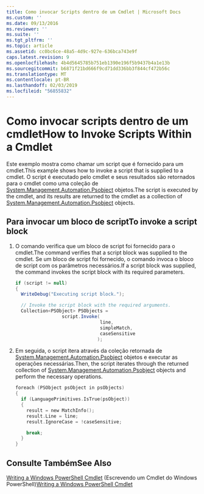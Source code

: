 ```yaml
---
title: Como invocar Scripts dentro de um Cmdlet | Microsoft Docs
ms.custom: ''
ms.date: 09/13/2016
ms.reviewer: ''
ms.suite: ''
ms.tgt_pltfrm: ''
ms.topic: article
ms.assetid: cc0bc6ce-48a5-4d9c-927e-636bca743e9f
caps.latest.revision: 9
ms.openlocfilehash: 4b4d5645785b751eb1390e196f5b9437b4a1e13b
ms.sourcegitcommit: b6871f21bd666f9cd71dd336bb3f844cf472b56c
ms.translationtype: MT
ms.contentlocale: pt-BR
ms.lasthandoff: 02/03/2019
ms.locfileid: "56855832"
---
```

# <a name="how-to-invoke-scripts-within-a-cmdlet"></a><span data-ttu-id="71a56-102">Como invocar scripts dentro de um cmdlet</span><span class="sxs-lookup"><span data-stu-id="71a56-102">How to Invoke Scripts Within a Cmdlet</span></span>

<span data-ttu-id="71a56-103">Este exemplo mostra como chamar um script que é fornecido para um cmdlet.</span><span class="sxs-lookup"><span data-stu-id="71a56-103">This example shows how to invoke a script that is supplied to a cmdlet.</span></span> <span data-ttu-id="71a56-104">O script é executado pelo cmdlet e seus resultados são retornados para o cmdlet como uma coleção de [System.Management.Automation.Psobject](/dotnet/api/System.Management.Automation.PSObject) objetos.</span><span class="sxs-lookup"><span data-stu-id="71a56-104">The script is executed by the cmdlet, and its results are returned to the cmdlet as a collection of [System.Management.Automation.Psobject](/dotnet/api/System.Management.Automation.PSObject) objects.</span></span>

## <a name="to-invoke-a-script-block"></a><span data-ttu-id="71a56-105">Para invocar um bloco de script</span><span class="sxs-lookup"><span data-stu-id="71a56-105">To invoke a script block</span></span>

1. <span data-ttu-id="71a56-106">O comando verifica que um bloco de script foi fornecido para o cmdlet.</span><span class="sxs-lookup"><span data-stu-id="71a56-106">The command verifies that a script block was supplied to the cmdlet.</span></span> <span data-ttu-id="71a56-107">Se um bloco de script foi fornecido, o comando invoca o bloco de script com os parâmetros necessários.</span><span class="sxs-lookup"><span data-stu-id="71a56-107">If a script block was supplied, the command invokes the script block with its required parameters.</span></span>

    ```csharp
    if (script != null)
    {
      WriteDebug("Executing script block.");

      // Invoke the script block with the required arguments.
      Collection<PSObject> PSObjects =
                     script.Invoke(
                                   line,
                                   simpleMatch,
                                   caseSensitive
                                  );
    ```

2. <span data-ttu-id="71a56-108">Em seguida, o script itera através da coleção retornada de [System.Management.Automation.Psobject](/dotnet/api/System.Management.Automation.PSObject) objetos e executar as operações necessárias.</span><span class="sxs-lookup"><span data-stu-id="71a56-108">Then, the script iterates through the returned collection of [System.Management.Automation.Psobject](/dotnet/api/System.Management.Automation.PSObject) objects and perform the necessary operations.</span></span>

    ```c
    foreach (PSObject psObject in psObjects)
    {
      if (LanguagePrimitives.IsTrue(psObject))
      {
        result = new MatchInfo();
        result.Line = line;
        result.IgnoreCase = !caseSensitive;

        break;
      }
    }

    ```

## <a name="see-also"></a><span data-ttu-id="71a56-109">Consulte Também</span><span class="sxs-lookup"><span data-stu-id="71a56-109">See Also</span></span>

<span data-ttu-id="71a56-110">[Writing a Windows PowerShell Cmdlet](./writing-a-windows-powershell-cmdlet.md) (Escrevendo um Cmdlet do Windows PowerShell)</span><span class="sxs-lookup"><span data-stu-id="71a56-110">[Writing a Windows PowerShell Cmdlet](./writing-a-windows-powershell-cmdlet.md)</span></span>
